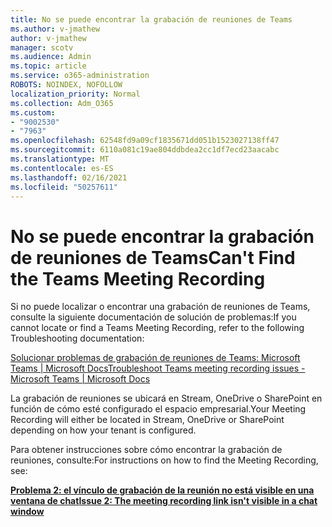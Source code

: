 ```yaml
---
title: No se puede encontrar la grabación de reuniones de Teams
ms.author: v-jmathew
author: v-jmathew
manager: scotv
ms.audience: Admin
ms.topic: article
ms.service: o365-administration
ROBOTS: NOINDEX, NOFOLLOW
localization_priority: Normal
ms.collection: Adm_O365
ms.custom:
- "9002530"
- "7963"
ms.openlocfilehash: 62548fd9a09cf1835671dd051b1523027138ff47
ms.sourcegitcommit: 6110a081c19ae804ddbdea2cc1df7ecd23aacabc
ms.translationtype: MT
ms.contentlocale: es-ES
ms.lasthandoff: 02/16/2021
ms.locfileid: "50257611"
---
```

# <a name="cant-find-the-teams-meeting-recording"></a><span data-ttu-id="83324-102">No se puede encontrar la grabación de reuniones de Teams</span><span class="sxs-lookup"><span data-stu-id="83324-102">Can't Find the Teams Meeting Recording</span></span>

<span data-ttu-id="83324-103">Si no puede localizar o encontrar una grabación de reuniones de Teams, consulte la siguiente documentación de solución de problemas:</span><span class="sxs-lookup"><span data-stu-id="83324-103">If you cannot locate or find a Teams Meeting Recording, refer to the following Troubleshooting documentation:</span></span>

[<span data-ttu-id="83324-104">Solucionar problemas de grabación de reuniones de Teams: Microsoft Teams | Microsoft Docs</span><span class="sxs-lookup"><span data-stu-id="83324-104">Troubleshoot Teams meeting recording issues - Microsoft Teams | Microsoft Docs</span></span>](https://docs.microsoft.com/microsoftteams/troubleshoot/meetings/troubleshoot-meeting-recording-issues)

<span data-ttu-id="83324-105">La grabación de reuniones se ubicará en Stream, OneDrive o SharePoint en función de cómo esté configurado el espacio empresarial.</span><span class="sxs-lookup"><span data-stu-id="83324-105">Your Meeting Recording will either be located in Stream, OneDrive or SharePoint depending on how your tenant is configured.</span></span>

<span data-ttu-id="83324-106">Para obtener instrucciones sobre cómo encontrar la grabación de reuniones, consulte:</span><span class="sxs-lookup"><span data-stu-id="83324-106">For instructions on how to find the Meeting Recording, see:</span></span>

<span data-ttu-id="83324-107">**[Problema 2: el vínculo de grabación de la reunión no está visible en una ventana de chat](https://docs.microsoft.com/microsoftteams/troubleshoot/meetings/troubleshoot-meeting-recording-issues#issue-2-the-meeting-recording-link-isnt-visible-in-a-chat-window)**</span><span class="sxs-lookup"><span data-stu-id="83324-107">**[Issue 2: The meeting recording link isn't visible in a chat window](https://docs.microsoft.com/microsoftteams/troubleshoot/meetings/troubleshoot-meeting-recording-issues#issue-2-the-meeting-recording-link-isnt-visible-in-a-chat-window)**</span></span>
